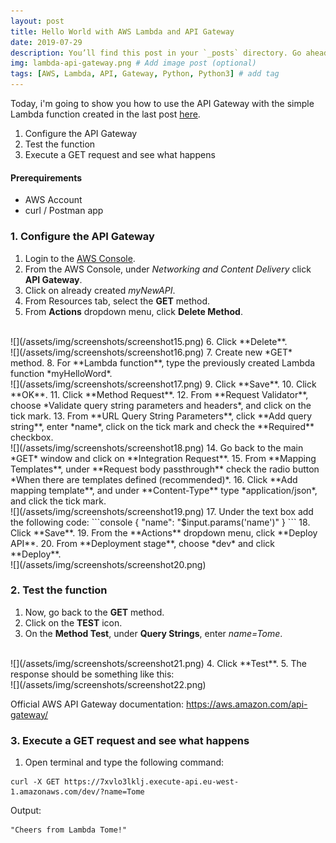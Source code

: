 ```yaml
---
layout: post
title: Hello World with AWS Lambda and API Gateway
date: 2019-07-29
description: You’ll find this post in your `_posts` directory. Go ahead and edit it and re-build the site to see your changes. # Add post description (optional)
img: lambda-api-gateway.png # Add image post (optional)
tags: [AWS, Lambda, API, Gateway, Python, Python3] # add tag
---
```


Today, i'm going to show you how to use the API Gateway with the simple Lambda function created in the last post [here](https://kirovtome.blog/aws-lambda-api-gateway/).  

1. Configure the API Gateway
2. Test the function  
3. Execute a GET request and see what happens  

#### Prerequirements

* AWS Account
* curl / Postman app


### 1. Configure the API Gateway

1. Login to the [AWS Console](https://aws.amazon.com/console/).  
2. From the AWS Console, under *Networking and Content Delivery* click **API Gateway**.  
3. Click on already created *myNewAPI*.  
4. From Resources tab, select the **GET** method.  
5. From **Actions** dropdown menu, click **Delete Method**.  
<br />
![](/assets/img/screenshots/screenshot15.png)  
6. Click **Delete**.  
<br />
![](/assets/img/screenshots/screenshot16.png)  
7. Create new *GET* method.  
8. For **Lambda function**, type the previously created Lambda function *myHelloWord*.  
<br />
![](/assets/img/screenshots/screenshot17.png)  
9. Click **Save**.  
10. Click **OK**.  
11. Click **Method Request**.  
12. From **Request Validator**, choose *Validate query string parameters and headers*, and click on the tick mark.  
13. From **URL Query String Parameters**, click **Add query string**, enter *name*, click on the tick mark and check the **Required** checkbox.  
<br />
![](/assets/img/screenshots/screenshot18.png)  
14. Go back to the main *GET* window and click on **Integration Request**.  
15. From **Mapping Templates**, under **Request body passthrough** check the radio button *When there are templates defined (recommended)*.  
16. Click **Add mapping template**, and under **Content-Type** type *application/json*, and click the tick mark.  
<br />
![](/assets/img/screenshots/screenshot19.png)  
17. Under the text box add the following code:  
```console
{
    "name":  "$input.params('name')"
}
```  
18. Click **Save**.  
19. From the **Actions** dropdown menu, click **Deploy API**.  
20. From **Deployment stage**, choose *dev* and click **Deploy**. 
<br />
![](/assets/img/screenshots/screenshot20.png)  


### 2. Test the function

1. Now, go back to the **GET** method.  
2. Click on the **TEST** icon.  
3. On the **Method Test**, under **Query Strings**, enter *name=Tome*.  
<br />
![](/assets/img/screenshots/screenshot21.png)  
4. Click **Test**.  
5. The response should be something like this:  
<br />
![](/assets/img/screenshots/screenshot22.png)   

Official AWS API Gateway documentation: https://aws.amazon.com/api-gateway/


### 3. Execute a GET request and see what happens  

1. Open terminal and type the following command:  
```console  
curl -X GET https://7xvlo3lklj.execute-api.eu-west-1.amazonaws.com/dev/?name=Tome
```  
Output:  
```console  
"Cheers from Lambda Tome!"
```  
